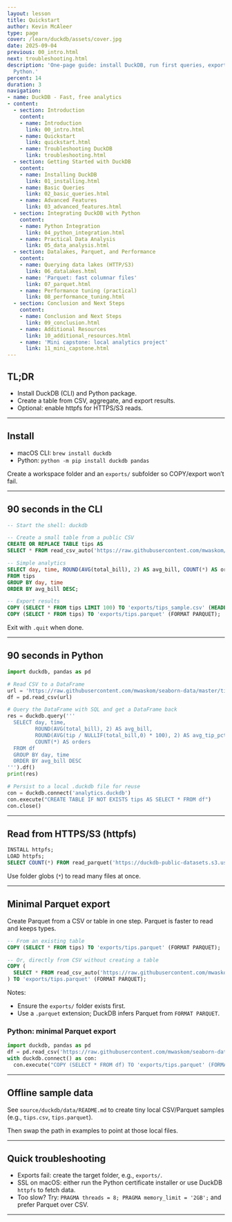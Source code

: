 ```yaml
---
layout: lesson
title: Quickstart
author: Kevin McAleer
type: page
cover: /learn/duckdb/assets/cover.jpg
date: 2025-09-04
previous: 00_intro.html
next: troubleshooting.html
description: 'One-page guide: install DuckDB, run first queries, export data, use
  Python.'
percent: 14
duration: 3
navigation:
- name: DuckDB - Fast, free analytics
- content:
  - section: Introduction
    content:
    - name: Introduction
      link: 00_intro.html
    - name: Quickstart
      link: quickstart.html
    - name: Troubleshooting DuckDB
      link: troubleshooting.html
  - section: Getting Started with DuckDB
    content:
    - name: Installing DuckDB
      link: 01_installing.html
    - name: Basic Queries
      link: 02_basic_queries.html
    - name: Advanced Features
      link: 03_advanced_features.html
  - section: Integrating DuckDB with Python
    content:
    - name: Python Integration
      link: 04_python_integration.html
    - name: Practical Data Analysis
      link: 05_data_analysis.html
  - section: Datalakes, Parquet, and Performance
    content:
    - name: Querying data lakes (HTTP/S3)
      link: 06_datalakes.html
    - name: 'Parquet: fast columnar files'
      link: 07_parquet.html
    - name: Performance tuning (practical)
      link: 08_performance_tuning.html
  - section: Conclusion and Next Steps
    content:
    - name: Conclusion and Next Steps
      link: 09_conclusion.html
    - name: Additional Resources
      link: 10_additional_resources.html
    - name: 'Mini capstone: local analytics project'
      link: 11_mini_capstone.html
---
```



## TL;DR
- Install DuckDB (CLI) and Python package.
- Create a table from CSV, aggregate, and export results.
- Optional: enable httpfs for HTTPS/S3 reads.

---

## Install
- macOS CLI: `brew install duckdb`
- Python: `python -m pip install duckdb pandas`

Create a workspace folder and an `exports/` subfolder so COPY/export won’t fail.

---

## 90 seconds in the CLI

```sql
-- Start the shell: duckdb

-- Create a small table from a public CSV
CREATE OR REPLACE TABLE tips AS
SELECT * FROM read_csv_auto('https://raw.githubusercontent.com/mwaskom/seaborn-data/master/tips.csv');

-- Simple analytics
SELECT day, time, ROUND(AVG(total_bill), 2) AS avg_bill, COUNT(*) AS orders
FROM tips
GROUP BY day, time
ORDER BY avg_bill DESC;

-- Export results
COPY (SELECT * FROM tips LIMIT 100) TO 'exports/tips_sample.csv' (HEADER, DELIMITER ',');
COPY (SELECT * FROM tips) TO 'exports/tips.parquet' (FORMAT PARQUET);
```

Exit with `.quit` when done.

---

## 90 seconds in Python

```python
import duckdb, pandas as pd

# Read CSV to a DataFrame
url = 'https://raw.githubusercontent.com/mwaskom/seaborn-data/master/tips.csv'
df = pd.read_csv(url)

# Query the DataFrame with SQL and get a DataFrame back
res = duckdb.query('''
  SELECT day, time,
         ROUND(AVG(total_bill), 2) AS avg_bill,
         ROUND(AVG(tip / NULLIF(total_bill,0) * 100), 2) AS avg_tip_pct,
         COUNT(*) AS orders
  FROM df
  GROUP BY day, time
  ORDER BY avg_bill DESC
''').df()
print(res)

# Persist to a local .duckdb file for reuse
con = duckdb.connect('analytics.duckdb')
con.execute("CREATE TABLE IF NOT EXISTS tips AS SELECT * FROM df")
con.close()
```

---

## Read from HTTPS/S3 (httpfs)

```sql
INSTALL httpfs;
LOAD httpfs;
SELECT COUNT(*) FROM read_parquet('https://duckdb-public-datasets.s3.us-east-1.amazonaws.com/tpch/1/parquet/lineitem/part-00000-*.parquet');
```

Use folder globs (`*`) to read many files at once.

---

## Minimal Parquet export

Create Parquet from a CSV or table in one step. Parquet is faster to read and keeps types.

```sql
-- From an existing table
COPY (SELECT * FROM tips) TO 'exports/tips.parquet' (FORMAT PARQUET);

-- Or, directly from CSV without creating a table
COPY (
  SELECT * FROM read_csv_auto('https://raw.githubusercontent.com/mwaskom/seaborn-data/master/tips.csv')
) TO 'exports/tips.parquet' (FORMAT PARQUET);
```

Notes:
- Ensure the `exports/` folder exists first.
- Use a `.parquet` extension; DuckDB infers Parquet from `FORMAT PARQUET`.

### Python: minimal Parquet export

```python
import duckdb, pandas as pd
df = pd.read_csv('https://raw.githubusercontent.com/mwaskom/seaborn-data/master/tips.csv')
with duckdb.connect() as con:
  con.execute("COPY (SELECT * FROM df) TO 'exports/tips.parquet' (FORMAT PARQUET)")
```

---

## Offline sample data
See `source/duckdb/data/README.md` to create tiny local CSV/Parquet samples (e.g., `tips.csv`, `tips.parquet`).

Then swap the path in examples to point at those local files.

---

## Quick troubleshooting
- Exports fail: create the target folder, e.g., `exports/`.
- SSL on macOS: either run the Python certificate installer or use DuckDB `httpfs` to fetch data.
- Too slow? Try: `PRAGMA threads = 8; PRAGMA memory_limit = '2GB';` and prefer Parquet over CSV.

---

